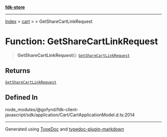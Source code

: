 [**fdk-store**](../../../README.md)
***

[Index](../../../API.md) > [cart](../../README.md) > [<internal>](../README.md) > GetShareCartLinkRequest

# Function: GetShareCartLinkRequest

> **GetShareCartLinkRequest**(): [`GetShareCartLinkRequest`](../type-aliases/type-alias.GetShareCartLinkRequest.md)

## Returns

[`GetShareCartLinkRequest`](../type-aliases/type-alias.GetShareCartLinkRequest.md)

## Defined In

node\_modules/@gofynd/fdk-client-javascript/sdk/application/Cart/CartApplicationModel.d.ts:2014

***
Generated using [TypeDoc](https://typedoc.org/) and [typedoc-plugin-markdown](https://www.npmjs.com/package/typedoc-plugin-markdown)
